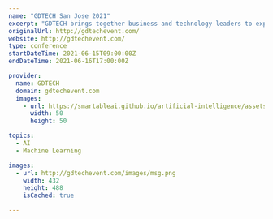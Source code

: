 ```yaml
---
name: "GDTECH San Jose 2021"
excerpt: "GDTECH brings together business and technology leaders to explore the real world of AI in Digital Twin. A Digital Twin integrates artificial intelligence, machine learning and software analytics with data to create living digital simulation models that update and change alongside their real-life counterparts."
originalUrl: http://gdtechevent.com/
website: http://gdtechevent.com/
type: conference
startDateTime: 2021-06-15T09:00:00Z
endDateTime: 2021-06-16T17:00:00Z

provider:
  name: GDTECH
  domain: gdtechevent.com
  images:
    - url: https://smartableai.github.io/artificial-intelligence/assets/images/organizations/gdtechevent.com-50x50.jpg
      width: 50
      height: 50

topics:
  - AI
  - Machine Learning

images:
  - url: http://gdtechevent.com/images/msg.png
    width: 432
    height: 488
    isCached: true

---
```


